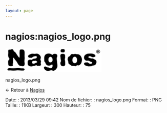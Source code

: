 ```yaml
---
layout: page
---
```


nagios:nagios\_logo.png
=======================

[![nagios\_logo.png](../../assets/media/nagios/nagios_logo.png@cache=&w=300&h=75 "nagios_logo.png")](../../assets/media/nagios/nagios_logo.png@cache= "Afficher le fichier original")

nagios\_logo.png

← Retour à [Nagios](../../nagios/start.html "nagios:start")

Date:
:   2013/03/29 09:42
Nom de fichier:
:   nagios\_logo.png
Format:
:   PNG
Taille:
:   11KB
Largeur:
:   300
Hauteur:
:   75

